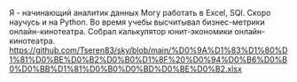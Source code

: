 Я - начинающий аналитик данных
Могу работать в Excel, SQl. Скоро научусь и на Python.
Во время учебы высчитывал  бизнес-метрики онлайн-кинотеатра.
Собрал калькулятор юнит-экономики онлайн-кинотеатра.
https://github.com/Tseren83/sky/blob/main/%D0%9A%D1%83%D1%80%D1%81%D0%BE%D0%B2%D0%B0%D1%8F%20%D0%94%D0%B6%D0%B0%D0%BB%D1%81%D0%B0%D0%BD%D0%BE%D0%B2.xlsx

